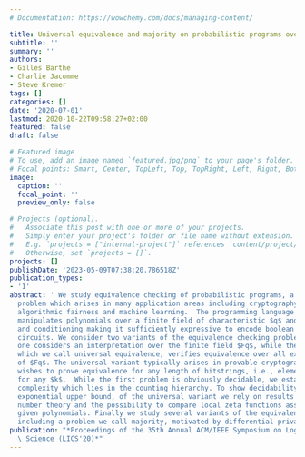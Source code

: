 ```yaml
---
# Documentation: https://wowchemy.com/docs/managing-content/

title: Universal equivalence and majority on probabilistic programs over finite fields
subtitle: ''
summary: ''
authors:
- Gilles Barthe
- Charlie Jacomme
- Steve Kremer
tags: []
categories: []
date: '2020-07-01'
lastmod: 2020-10-22T09:58:27+02:00
featured: false
draft: false

# Featured image
# To use, add an image named `featured.jpg/png` to your page's folder.
# Focal points: Smart, Center, TopLeft, Top, TopRight, Left, Right, BottomLeft, Bottom, BottomRight.
image:
  caption: ''
  focal_point: ''
  preview_only: false

# Projects (optional).
#   Associate this post with one or more of your projects.
#   Simply enter your project's folder or file name without extension.
#   E.g. `projects = ["internal-project"]` references `content/project/deep-learning/index.md`.
#   Otherwise, set `projects = []`.
projects: []
publishDate: '2023-05-09T07:38:20.786518Z'
publication_types:
- '1'
abstract: ' We study equivalence checking of probabilistic programs, a fundamental
  problem which arises in many application areas including cryptography, privacy,
  algorithmic fairness and machine learning.  The programming language we consider
  manipulates polynomials over a finite field of characteristic $q$ and supports sampling
  and conditioning making it sufficiently expressive to encode boolean and arithmetic
  circuits. We consider two variants of the equivalence checking problem: the first
  one considers an interpretation over the finite field $Fq$, while the second one,
  which we call universal equivalence, verifies equivalence over all extensions $Fqk$
  of $Fq$. The universal variant typically arises in provable cryptography when one
  wishes to prove equivalence for any length of bitstrings, i.e., elements of $F_2^k$
  for any $k$.  While the first problem is obviously decidable, we establish its exact
  complexity which lies in the counting hierarchy. To show decidability, and a doubly
  exponential upper bound, of the universal variant we rely on results from algorithmic
  number theory and the possibility to compare local zeta functions associated to
  given polynomials. Finally we study several variants of the equivalence problem,
  including a problem we call majority, motivated by differential privacy.  '
publication: "*Proceedings of the 35th Annual ACM/IEEE Symposium on Logic in Computer\
  \ Science (LICS'20)*"
---
```

